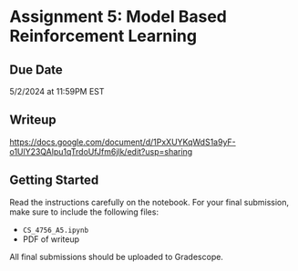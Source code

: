 # Assignment 5: Model Based Reinforcement Learning

## Due Date
5/2/2024 at 11:59PM EST

## Writeup
https://docs.google.com/document/d/1PxXUYKqWdS1a9yF-o1UlY23QAlpu1qTrdoUfJfm6jlk/edit?usp=sharing

## Getting Started
Read the instructions carefully on the notebook. For your final submission, make sure to include the following files:
- `CS_4756_A5.ipynb`
- PDF of writeup

All final submissions should be uploaded to Gradescope.

